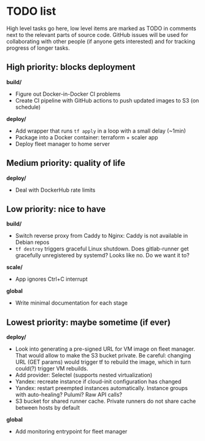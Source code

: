 # TODO list

High level tasks go here, low level items are marked as TОDO in comments next
to the relevant parts of source code. GitHub issues will be used for
collaborating with other people (if anyone gets interested) and for tracking
progress of longer tasks.


## High priority: blocks deployment

**build/**

- Figure out Docker-in-Docker CI problems
- Create CI pipeline with GitHub actions to push updated images to S3 (on schedule)

**deploy/**

- Add wrapper that runs `tf apply` in a loop with a small delay (~1min)
- Package into a Docker container: terraform + scaler app
- Deploy fleet manager to home server


## Medium priority: quality of life

**deploy/**

- Deal with DockerHub rate limits


## Low priority: nice to have

**build/**

- Switch reverse proxy from Caddy to Nginx: Caddy is not available in Debian repos
- `tf destroy` triggers graceful Linux shutdown. Does gitlab-runner get
  gracefully unregistered by systemd? Looks like no. Do we want it to?

**scale/**

- App ignores Ctrl+C interrupt

**global**

- Write minimal documentation for each stage


## Lowest priority: maybe sometime (if ever)

**deploy/**

- Look into generating a pre-signed URL for VM image on fleet manager.
  That would allow to make the S3 bucket private.
  Be careful: changing URL (GET params) would trigger tf to rebuild the image,
  which in turn could(?) trigger VM rebuilds.
- Add provider: Selectel (supports nested virtualization)
- Yandex: recreate instance if cloud-init configuration has changed
- Yandex: restart preempted instances automatically. Instance groups with
  auto-healing? Pulumi? Raw API calls?
- S3 bucket for shared runner cache. Private runners do not share cache
  between hosts by default

**global**

- Add monitoring entrypoint for fleet manager
